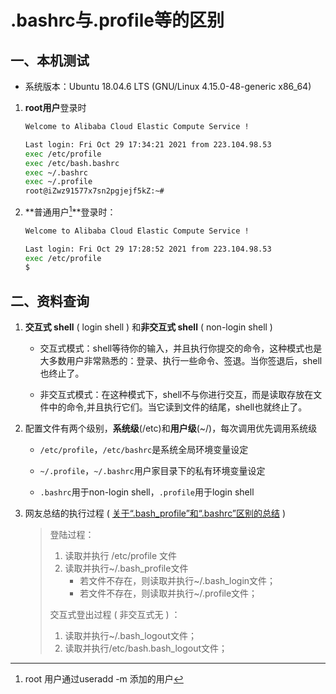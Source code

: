 # .bashrc与.profile等的区别

## 一、本机测试

-   系统版本：Ubuntu 18.04.6 LTS (GNU/Linux 4.15.0-48-generic x86_64)

1.   **root用户**登录时

     ```bash
     Welcome to Alibaba Cloud Elastic Compute Service !
     
     Last login: Fri Oct 29 17:34:21 2021 from 223.104.98.53
     exec /etc/profile
     exec /etc/bash.bashrc
     exec ~/.bashrc
     exec ~/.profile
     root@iZwz91577x7sn2pgjejf5kZ:~# 
     ```

2.   **普通用户[^1]**登录时：

     ```bash
     Welcome to Alibaba Cloud Elastic Compute Service !
     
     Last login: Fri Oct 29 17:28:52 2021 from 223.104.98.53
     exec /etc/profile
     $ 
     ```

## 二、资料查询

1.   **交互式 shell** ( login shell ) 和**非交互式 shell** ( non-login shell )

     -   交互式模式：shell等待你的输入，并且执行你提交的命令，这种模式也是大多数用户非常熟悉的：登录、执行一些命令、签退。当你签退后，shell也终止了。 

     -   非交互式模式：在这种模式下，shell不与你进行交互，而是读取存放在文件中的命令,并且执行它们。当它读到文件的结尾，shell也就终止了。

2.   配置文件有两个级别，**系统级**(/etc)和**用户级**(~/)，每次调用优先调用系统级

     -   `/etc/profile`，`/etc/bashrc`是系统全局环境变量设定

     -   `~/.profile`，`~/.bashrc`用户家目录下的私有环境变量设定
     -   `.bashrc`用于non-login shell，`.profile`用于login shell

3.   网友总结的执行过程 ( [关于“.bash_profile”和“.bashrc”区别的总结](https://blog.csdn.net/duzilonglove/article/details/79729840) )

     >    登陆过程：
     >
     >   1.   读取并执行 /etc/profile 文件
     >   2.   读取并执行~/.bash_profile文件
     >        -   若文件不存在，则读取并执行~/.bash_login文件；
     >        -   若文件不存在，则读取并执行~/.profile文件；
     >
     >    交互式登出过程 ( 非交互式无 ) ：
     >
     >   1.   读取并执行~/.bash_logout文件；
     >   2.   读取并执行/etc/bash.bash_logout文件；



[^1]: root 用户通过useradd -m 添加的用户

